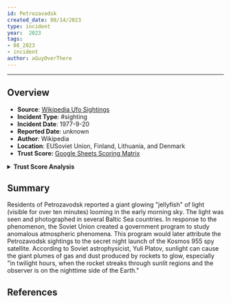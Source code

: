 ```yaml
---
id: Petrozavodsk
created_date: 08/14/2023
type: incident
year:  2023
tags:
- 08_2023
- incident
author: aGuyOverThere
---
```


----

## Overview

- **Source**: [Wikipedia Ufo Sightings](https://en.wikipedia.org/wiki/List_of_reported_UFO_sightings)
- **Incident Type**: #sighting
- **Incident Date**: 1977-9-20
- **Reported Date**: unknown
- **Author**: Wikipedia
- **Location**: E​USoviet Union, Finland, Lithuania, and Denmark
- **Trust Score:** [Google Sheets Scoring Matrix](https://docs.google.com/spreadsheets/d/1CUarxE7P1cPwgWXwJzzeWnZGm1c6Wp2Ttazdt3VPM_s/edit?usp=sharing)

<details>
<summary><b>Trust Score Analysis</b></summary>
<IMG src="https://publish-01.obsidian.md/access/1c31a6f93f82a49b0a9eb31193d6cdec/_images/" alt="Trust Score"/>
</details>

## Summary

Residents of Petrozavodsk reported a giant glowing "jellyfish" of light (visible for over ten minutes) looming in the early morning sky. The light was seen and photographed in several Baltic Sea countries. In response to the phenomenon, the Soviet Union created a government program to study anomalous atmospheric phenomena. This program would later attribute the Petrozavodsk sightings to the secret night launch of the Kosmos 955 spy satellite. According to Soviet astrophysicist, Yuli Platov, sunlight can cause the giant plumes of gas and dust produced by rockets to glow, especially "in twilight hours, when the rocket streaks through sunlit regions and the observer is on the nighttime side of the Earth."

## References
